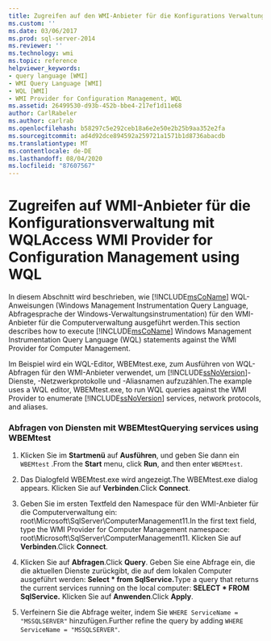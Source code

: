 ```yaml
---
title: Zugreifen auf den WMI-Anbieter für die Konfigurations Verwaltung mit WQL | Microsoft-Dokumentation
ms.custom: ''
ms.date: 03/06/2017
ms.prod: sql-server-2014
ms.reviewer: ''
ms.technology: wmi
ms.topic: reference
helpviewer_keywords:
- query language [WMI]
- WMI Query Language [WMI]
- WQL [WMI]
- WMI Provider for Configuration Management, WQL
ms.assetid: 26499530-d93b-452b-bbe4-217ef1d11e68
author: CarlRabeler
ms.author: carlrab
ms.openlocfilehash: b58297c5e292ceb18a6e2e50e2b25b9aa352e2fa
ms.sourcegitcommit: ad4d92dce894592a259721a1571b1d8736abacdb
ms.translationtype: MT
ms.contentlocale: de-DE
ms.lasthandoff: 08/04/2020
ms.locfileid: "87607567"
---
```

# <a name="access-wmi-provider-for-configuration-management-using-wql"></a><span data-ttu-id="01312-102">Zugreifen auf WMI-Anbieter für die Konfigurationsverwaltung mit WQL</span><span class="sxs-lookup"><span data-stu-id="01312-102">Access WMI Provider for Configuration Management using WQL</span></span>
  <span data-ttu-id="01312-103">In diesem Abschnitt wird beschrieben, wie [!INCLUDE[msCoName](../../includes/msconame-md.md)] WQL-Anweisungen (Windows Management Instrumentation Query Language, Abfragesprache der Windows-Verwaltungsinstrumentation) für den WMI-Anbieter für die Computerverwaltung ausgeführt werden.</span><span class="sxs-lookup"><span data-stu-id="01312-103">This section describes how to execute [!INCLUDE[msCoName](../../includes/msconame-md.md)] Windows Management Instrumentation Query Language (WQL) statements against the WMI Provider for Computer Management.</span></span>  
  
 <span data-ttu-id="01312-104">Im Beispiel wird ein WQL-Editor, WBEMtest.exe, zum Ausführen von WQL-Abfragen für den WMI-Anbieter verwendet, um [!INCLUDE[ssNoVersion](../../includes/ssnoversion-md.md)]-Dienste, -Netzwerkprotokolle und -Aliasnamen aufzuzählen.</span><span class="sxs-lookup"><span data-stu-id="01312-104">The example uses a WQL editor, WBEMtest.exe, to run WQL queries against the WMI Provider to enumerate [!INCLUDE[ssNoVersion](../../includes/ssnoversion-md.md)] services, network protocols, and aliases.</span></span>  
  
### <a name="querying-services-using-wbemtest"></a><span data-ttu-id="01312-105">Abfragen von Diensten mit WBEMtest</span><span class="sxs-lookup"><span data-stu-id="01312-105">Querying services using WBEMtest</span></span>  
  
1.  <span data-ttu-id="01312-106">Klicken Sie im **Startmenü** auf **Ausführen**, und geben Sie dann ein `WBEMtest` .</span><span class="sxs-lookup"><span data-stu-id="01312-106">From the **Start** menu, click **Run**, and then enter `WBEMtest`.</span></span>  
  
2.  <span data-ttu-id="01312-107">Das Dialogfeld WBEMtest.exe wird angezeigt.</span><span class="sxs-lookup"><span data-stu-id="01312-107">The WBEMtest.exe dialog appears.</span></span> <span data-ttu-id="01312-108">Klicken Sie auf **Verbinden**.</span><span class="sxs-lookup"><span data-stu-id="01312-108">Click **Connect**.</span></span>  
  
3.  <span data-ttu-id="01312-109">Geben Sie im ersten Textfeld den Namespace für den WMI-Anbieter für die Computerverwaltung ein: root\Microsoft\SqlServer\ComputerManagement11.</span><span class="sxs-lookup"><span data-stu-id="01312-109">In the first text field, type the WMI Provider for Computer Management namespace: root\Microsoft\SqlServer\ComputerManagement11.</span></span> <span data-ttu-id="01312-110">Klicken Sie auf **Verbinden**.</span><span class="sxs-lookup"><span data-stu-id="01312-110">Click **Connect**.</span></span>  
  
4.  <span data-ttu-id="01312-111">Klicken Sie auf **Abfragen**.</span><span class="sxs-lookup"><span data-stu-id="01312-111">Click **Query**.</span></span> <span data-ttu-id="01312-112">Geben Sie eine Abfrage ein, die die aktuellen Dienste zurückgibt, die auf dem lokalen Computer ausgeführt werden: **Select \* from SqlService.**</span><span class="sxs-lookup"><span data-stu-id="01312-112">Type a query that returns the current services running on the local computer: **SELECT \* FROM SqlService.**</span></span> <span data-ttu-id="01312-113">Klicken Sie auf **Anwenden**.</span><span class="sxs-lookup"><span data-stu-id="01312-113">Click **Apply**.</span></span>  
  
5.  <span data-ttu-id="01312-114">Verfeinern Sie die Abfrage weiter, indem Sie `WHERE ServiceName = "MSSQLSERVER"` hinzufügen.</span><span class="sxs-lookup"><span data-stu-id="01312-114">Further refine the query by adding `WHERE ServiceName = "MSSQLSERVER"`.</span></span>  
  
  

